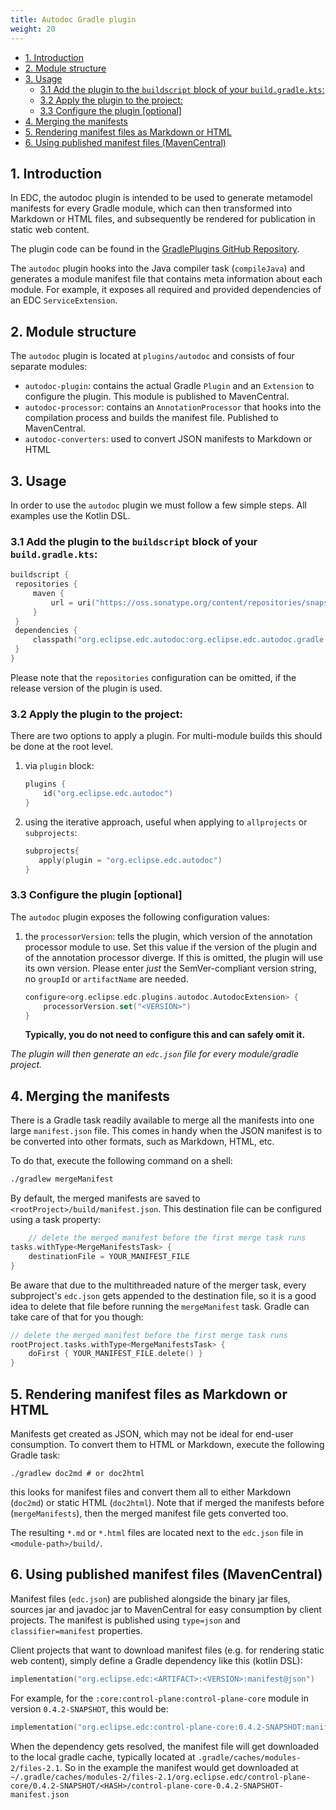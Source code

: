 ```yaml
---
title: Autodoc Gradle plugin
weight: 20
---
```


<!-- TOC -->
  * [1. Introduction](#1-introduction)
  * [2. Module structure](#2-module-structure)
  * [3. Usage](#3-usage)
    * [3.1 Add the plugin to the `buildscript` block of your `build.gradle.kts`:](#31-add-the-plugin-to-the-buildscript-block-of-your-buildgradlekts)
    * [3.2 Apply the plugin to the project:](#32-apply-the-plugin-to-the-project)
    * [3.3 Configure the plugin [optional]](#33-configure-the-plugin-optional)
  * [4. Merging the manifests](#4-merging-the-manifests)
  * [5. Rendering manifest files as Markdown or HTML](#5-rendering-manifest-files-as-markdown-or-html)
  * [6. Using published manifest files (MavenCentral)](#6-using-published-manifest-files-mavencentral)
<!-- TOC -->

## 1. Introduction

In EDC, the autodoc plugin is intended to be used to generate metamodel manifests for every Gradle module, which can
then transformed into Markdown or HTML files, and subsequently be rendered for publication in static web content.

The plugin code can be found in the [GradlePlugins GitHub Repository](https://github.com/eclipse-edc/GradlePlugins).

The `autodoc` plugin hooks into the Java compiler task (`compileJava`) and generates a module manifest file that
contains meta information about each module. For example, it exposes all required and provided dependencies of an EDC
`ServiceExtension`.

## 2. Module structure

The `autodoc` plugin is located at `plugins/autodoc` and consists of four separate modules:

- `autodoc-plugin`: contains the actual Gradle `Plugin` and an `Extension` to configure the plugin. This module is
  published to MavenCentral.
- `autodoc-processor`: contains an `AnnotationProcessor` that hooks into the compilation process and builds the manifest
  file. Published to MavenCentral.
- `autodoc-converters`: used to convert JSON manifests to Markdown or HTML

## 3. Usage

In order to use the `autodoc` plugin we must follow a few simple steps. All examples use the Kotlin DSL.

### 3.1 Add the plugin to the `buildscript` block of your `build.gradle.kts`:

   ```kotlin
   buildscript {
    repositories {
        maven {
            url = uri("https://oss.sonatype.org/content/repositories/snapshots/")
        }
    }
    dependencies {
        classpath("org.eclipse.edc.autodoc:org.eclipse.edc.autodoc.gradle.plugin:<VERSION>>")
    }
}
   ```

Please note that the `repositories` configuration can be omitted, if the release version of the plugin is used.

### 3.2 Apply the plugin to the project:

There are two options to apply a plugin. For multi-module builds this should be done at the root level.

1. via `plugin` block:
   ```kotlin
   plugins {
       id("org.eclipse.edc.autodoc")
   }
   ```
2. using the iterative approach, useful when applying to `allprojects` or `subprojects`:
   ```kotlin
   subprojects{
      apply(plugin = "org.eclipse.edc.autodoc")
   }
   ```

### 3.3 Configure the plugin [optional]

The `autodoc` plugin exposes the following configuration values:

1. the `processorVersion`: tells the plugin, which version of the annotation processor module to use. Set this value if
   the version of the plugin and of the annotation processor diverge. If this is omitted, the plugin will use its own
   version. Please enter _just_ the SemVer-compliant version string, no `groupId` or `artifactName` are needed.
   ```kotlin
   configure<org.eclipse.edc.plugins.autodoc.AutodocExtension> {
       processorVersion.set("<VERSION>")
   }
   ```
   **Typically, you do not need to configure this and can safely omit it.**

_The plugin will then generate an `edc.json` file for every module/gradle project._

## 4. Merging the manifests

There is a Gradle task readily available to merge all the manifests into one large `manifest.json` file. This comes in
handy when the JSON manifest is to be converted into other formats, such as Markdown, HTML, etc.

To do that, execute the following command on a shell:

```bash
./gradlew mergeManifest
```

By default, the merged manifests are saved to `<rootProject>/build/manifest.json`. This destination file can be
configured using a task property:

```kotlin
    // delete the merged manifest before the first merge task runs
tasks.withType<MergeManifestsTask> {
    destinationFile = YOUR_MANIFEST_FILE
}
```

Be aware that due to the multithreaded nature of the merger task, every subproject's `edc.json` gets appended to the
destination file, so it is a good idea to delete that file before running the `mergeManifest` task. Gradle can take care
of that for you though:

```kotlin
// delete the merged manifest before the first merge task runs
rootProject.tasks.withType<MergeManifestsTask> {
    doFirst { YOUR_MANIFEST_FILE.delete() }
}
```

## 5. Rendering manifest files as Markdown or HTML

Manifests get created as JSON, which may not be ideal for end-user consumption. To convert them to HTML or Markdown,
execute the following Gradle task:

```shell
./gradlew doc2md # or doc2html
```

this looks for manifest files and convert them all to either Markdown (`doc2md`) or static HTML (`doc2html`). Note that
if merged the manifests before (`mergeManifests`), then the merged manifest file gets converted too.

The resulting `*.md` or `*.html` files are located next to the `edc.json` file in `<module-path>/build/`.

## 6. Using published manifest files (MavenCentral)

Manifest files (`edc.json`) are published alongside the binary jar files, sources jar and javadoc jar to MavenCentral
for easy consumption by client projects. The manifest is published using `type=json` and `classifier=manifest`
properties.

Client projects that want to download manifest files (e.g. for rendering static web content), simply define a Gradle
dependency like this (kotlin DSL):

```kotlin
implementation("org.eclipse.edc:<ARTIFACT>:<VERSION>:manifest@json")
```

For example, for the `:core:control-plane:control-plane-core` module in version `0.4.2-SNAPSHOT`, this would be:

```kotlin
implementation("org.eclipse.edc:control-plane-core:0.4.2-SNAPSHOT:manifest@json")
```

When the dependency gets resolved, the manifest file will get downloaded to the local gradle cache, typically located at
`.gradle/caches/modules-2/files-2.1`. So in the example the manifest would get downloaded at
`~/.gradle/caches/modules-2/files-2.1/org.eclipse.edc/control-plane-core/0.4.2-SNAPSHOT/<HASH>/control-plane-core-0.4.2-SNAPSHOT-manifest.json`

